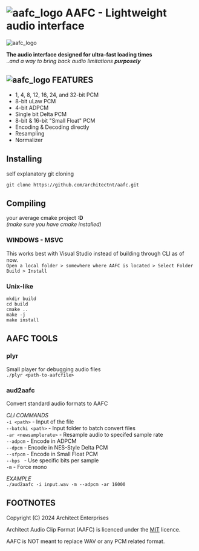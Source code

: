 # ![aafc_logo](https://architectenterprises.net/cdn/aafc_snwavtr.png) AAFC - Lightweight audio interface
![aafc_logo](https://architectenterprises.net/cdn/aafc_lgo.svg)

**The audio interface designed for ultra-fast loading times**\
..*and a way to bring back audio limitations* ***purposely*** 

## ![aafc_logo](https://architectenterprises.net/cdn/fusionresource/fpg_ico.png) FEATURES
- 1, 4, 8, 12, 16, 24, and 32-bit PCM
- 8-bit uLaw PCM
- 4-bit ADPCM
- Single bit Delta PCM
- 8-bit & 16-bit "Small Float" PCM
- Encoding & Decoding directly
- Resampling
- Normalizer

## Installing
self explanatory git cloning
```
git clone https://github.com/architectnt/aafc.git
```

## Compiling
your average cmake project **:D**\
*(make sure you have cmake installed)*

### WINDOWS - MSVC
This works best with Visual Studio instead of building through CLI as of now.\
``Open a local folder > somewhere where AAFC is located > Select Folder``\
``Build > Install``

### Unix-like
```
mkdir build
cd build
cmake ..
make -j
make install
```

## AAFC TOOLS

### plyr
Small player for debugging audio files\
``./plyr <path-to-aafcfile>``


### aud2aafc
Convert standard audio formats to AAFC

*CLI COMMANDS*\
``-i <path>`` - Input of the file\
``--batchi <path>`` - Input folder to batch convert files\
``-ar <newsamplerate>`` - Resample audio to specifed sample rate\
``--adpcm`` - Encode in ADPCM\
``--dpcm`` - Encode in NES-Style Delta PCM\
``--sfpcm`` - Encode in Small Float PCM\
``--bps `` - Use specific bits per sample\
``-m`` - Force mono

*EXAMPLE*\
``./aud2aafc -i input.wav -m --adpcm -ar 16000``


## FOOTNOTES
Copyright (C) 2024 Architect Enterprises

Architect Audio Clip Format (AAFC) is licenced under the [MIT](LICENSE) licence.

AAFC is NOT meant to replace WAV or any PCM related format.